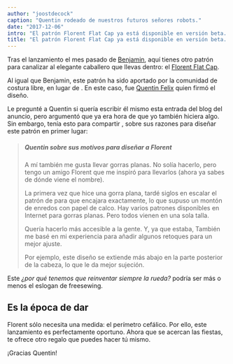 ```yaml
---
author: "joostdecock"
caption: "Quentin rodeado de nuestros futuros señores robots."
date: "2017-12-06"
intro: "El patrón Florent Flat Cap ya está disponible en versión beta. Eso es otro regalo solucionado."
title: "El patrón Florent Flat Cap ya está disponible en versión beta. Eso es otro regalo solucionado."
---
```


Tras el lanzamiento el mes pasado de [Benjamin](/patterns/benjamin), aquí tienes otro patrón para canalizar al elegante caballero que llevas dentro: el [Florent Flat Cap](/patterns/florent).

Al igual que Benjamin, este patrón ha sido aportado por la comunidad de costura libre, en lugar de . En este caso, fue [Quentin Felix](/users/ptzcb) quien firmó el diseño.

Le pregunté a Quentin si quería escribir él mismo esta entrada del blog del anuncio, pero argumentó que ya era hora de que yo también hiciera algo. Sin embargo, tenía esto para compartir , sobre sus razones para diseñar este patrón en primer lugar:

> ##### Quentin sobre sus motivos para diseñar a Florent
> 
> A mí también me gusta llevar gorras planas. No solía hacerlo, pero tengo un amigo Florent que me inspiró para llevarlos (ahora ya sabes de dónde viene el nombre).
> 
> La primera vez que hice una gorra plana, tardé siglos en escalar el patrón de para que encajara exactamente, lo que supuso un montón de enredos con papel de calco. Hay varios patrones disponibles en Internet para gorras planas. Pero todos vienen en una sola talla. 
> 
> Quería hacerlo más accesible a la gente. Y, ya que estaba, También me basé en mi experiencia para añadir algunos retoques para un mejor ajuste. 
> 
> Por ejemplo, este diseño se extiende más abajo en la parte posterior de la cabeza, lo que le da mejor sujeción.

Este *¿por qué tenemos que reinventar siempre la rueda?* podría ser más o menos el eslogan de freesewing.

## Es la época de dar

Florent sólo necesita una medida: el perímetro cefálico. Por ello, este lanzamiento es perfectamente oportuno. Ahora que se acercan las fiestas, te ofrece otro regalo que puedes hacer tú mismo.

¡Gracias Quentin!

